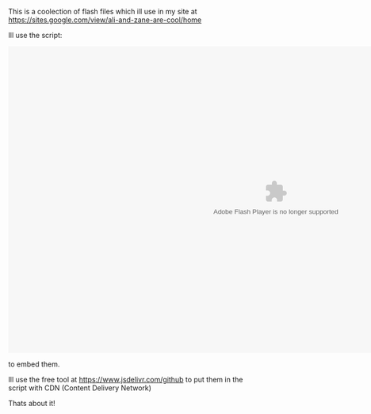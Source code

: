 This is a coolection of flash files which ill use in my site at https://sites.google.com/view/ali-and-zane-are-cool/home

Ill use the script:
<script src="https://unpkg.com/@ruffle-rs/ruffle"></script>

<div dir="ltr" style="text-align: left;" trbidi="on">
<embed height="620" pluginspage=" http://www.macromedia.com/go/getflashplayer" src="SWF FILE NAME HERE e.g. https://cdn.jsdelivr.net/gh/HelloAmHuman/flash-games@main/cool.swf" type="application/x-shockwave-flash" width="1080"></embed></div>

to embed them.

Ill use the free tool at https://www.jsdelivr.com/github to put them in the script with CDN (Content Delivery Network)

Thats about it!
